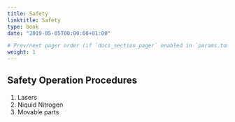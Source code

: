 ```yaml
---
title: Safety
linktitle: Safety
type: book
date: "2019-05-05T00:00:00+01:00"

# Prev/next pager order (if `docs_section_pager` enabled in `params.toml`)
weight: 1
---
```


## Safety Operation Procedures

1. Lasers
2. Niquid Nitrogen
3. Movable parts

